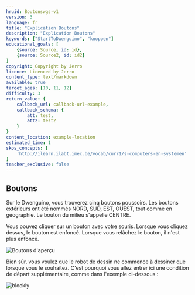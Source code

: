 ```yaml
---
hruid: Boutonswgs-v1
version: 3
language: fr
title: "Explication Boutons"
description: "Explication Boutons"
keywords: ["StartToDwenguino", "knoppen"]
educational_goals: [
    {source: Source, id: id}, 
    {source: Source2, id: id2}
]
copyright: Copyright by Jerro
licence: Licenced by Jerro
content_type: text/markdown
available: true
target_ages: [10, 11, 12]
difficulty: 3
return_value: {
    callback_url: callback-url-example,
    callback_schema: {
        att: test,
        att2: test2
    }
}
content_location: example-location
estimated_time: 1
skos_concepts: [
    'http://ilearn.ilabt.imec.be/vocab/curr1/s-computers-en-systemen'
]
teacher_exclusive: false
---
```

## Boutons

Sur le Dwenguino, vous trouverez cinq boutons poussoirs. Les boutons extérieurs ont été nommés NORD, SUD, EST, OUEST, tout comme en géographie. Le bouton du milieu s'appelle CENTRE.

Vous pouvez cliquer sur un bouton avec votre souris. Lorsque vous cliquez dessus, le bouton est enfoncé. Lorsque vous relâchez le bouton, il n'est plus enfoncé.

![](embed/Buttons.png "Boutons d'aperçu")

Bien sûr, vous voulez que le robot de dessin ne commence à dessiner que lorsque vous le souhaitez. C'est pourquoi vous allez entrer ici une condition de départ supplémentaire, comme dans l'exemple ci-dessous :

![blockly](@learning-object/KNOP-v1/fr/3)